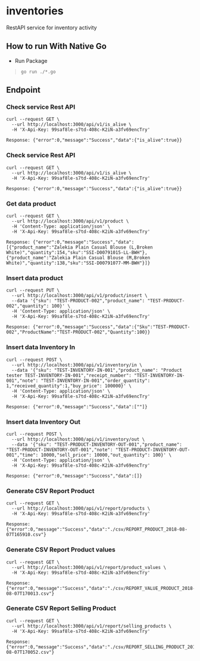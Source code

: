 # inventories

RestAPI service for inventory activity

## How to run With Native Go

* Run Package
> `go run ./*.go`

## Endpoint ##

### Check service Rest API
```
curl --request GET \
  --url http://localhost:3000/api/v1/is_alive \
  -H 'X-Api-Key: 99saf8le-s7td-408c-K2iN-a3fv69encTry'
```
```
Response: {"error":0,"message":"Success","data":{"is_alive":true}}
```

### Check service Rest API
```
curl --request GET \
  --url http://localhost:3000/api/v1/is_alive \
  -H 'X-Api-Key: 99saf8le-s7td-408c-K2iN-a3fv69encTry'
```
```
Response: {"error":0,"message":"Success","data":{"is_alive":true}}
```

### Get data product
```
curl --request GET \
  --url http://localhost:3000/api/v1/product \
  -H 'Content-Type: application/json' \
  -H 'X-Api-Key: 99saf8le-s7td-408c-K2iN-a3fv69encTry'
```
```
Response: {"error":0,"message":"Success","data":[{"product_name":"Zalekia Plain Casual Blouse (L,Broken White)","quantity":154,"sku":"SSI-D00791015-LL-BWH"},{"product_name":"Zalekia Plain Casual Blouse (M,Broken White)","quantity":138,"sku":"SSI-D00791077-MM-BWH"}]}
```

### Insert data product
```
curl --request PUT \
  --url http://localhost:3000/api/v1/product/insert \
  --data '{"sku": "TEST-PRODUCT-002","product_name": "TEST-PRODUCT-002","quantity": 100}' \
  -H 'Content-Type: application/json' \
  -H 'X-Api-Key: 99saf8le-s7td-408c-K2iN-a3fv69encTry'
```
```
Response: {"error":0,"message":"Success","data":{"Sku":"TEST-PRODUCT-002","ProductName":"TEST-PRODUCT-002","Quantity":100}}
```

### Insert data Inventory In
```
curl --request POST \
  --url http://localhost:3000/api/v1/inventory/in \
  --data '{"sku": "TEST-INVENTORY-IN-001","product_name": "Product tester TEST-INVENTORY-IN-001","receipt_number": "TEST-INVENTORY-IN-001","note": "TEST-INVENTORY-IN-001","order_quantity": 1,"received_quantity":1,"buy_price": 100000}' \
  -H 'Content-Type: application/json' \
  -H 'X-Api-Key: 99saf8le-s7td-408c-K2iN-a3fv69encTry'
```
```
Response: {"error":0,"message":"Success","data":[""]}
```

### Insert data Inventory Out
```
curl --request POST \
  --url http://localhost:3000/api/v1/inventory/out \
  --data '{"sku": "TEST-PRODUCT-INVENTORY-OUT-001","product_name": "TEST-PRODUCT-INVENTORY-OUT-001","note": "TEST-PRODUCT-INVENTORY-OUT-001","time": 10000,"sell_price": 10000,"out_quantity": 100}' \
  -H 'Content-Type: application/json' \
  -H 'X-Api-Key: 99saf8le-s7td-408c-K2iN-a3fv69encTry'
```
```
Response: {"error":0,"message":"Success","data":[]}
```

### Generate CSV Report Product
```
curl --request GET \
  --url http://localhost:3000/api/v1/report/products \
  -H 'X-Api-Key: 99saf8le-s7td-408c-K2iN-a3fv69encTry'
```
```
Response: {"error":0,"message":"Success","data":"./csv/REPORT_PRODUCT_2018-08-07T165910.csv"}
```

### Generate CSV Report Product values
```
curl --request GET \
  --url http://localhost:3000/api/v1/report/product_values \
  -H 'X-Api-Key: 99saf8le-s7td-408c-K2iN-a3fv69encTry'
```
```
Response: {"error":0,"message":"Success","data":"./csv/REPORT_VALUE_PRODUCT_2018-08-07T170013.csv"}
```

### Generate CSV Report Selling Product
```
curl --request GET \
  --url http://localhost:3000/api/v1/report/selling_products \
  -H 'X-Api-Key: 99saf8le-s7td-408c-K2iN-a3fv69encTry'
```
```
Response: {"error":0,"message":"Success","data":"./csv/REPORT_SELLING_PRODUCT_2018-08-07T170052.csv"}
```